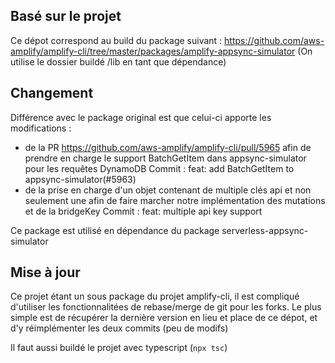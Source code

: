 ## Basé sur le projet 

Ce dépot correspond au build du package suivant : https://github.com/aws-amplify/amplify-cli/tree/master/packages/amplify-appsync-simulator
(On utilise le dossier buildé /lib en tant que dépendance)

## Changement 

Différence avec le package original est que celui-ci apporte les modifications : 

- de la PR https://github.com/aws-amplify/amplify-cli/pull/5965 afin de prendre en charge le support BatchGetItem dans appsync-simulator pour les requêtes DynamoDB
Commit : feat: add BatchGetItem to appsync-simulator(#5963)  
- de la prise en charge d'un objet contenant de multiple clés api et non seulement une afin de faire marcher notre implémentation des mutations et de la bridgeKey
Commit : feat: multiple api key support 

Ce package est utilisé en dépendance du package serverless-appsync-simulator 

## Mise à jour

Ce projet étant un sous package du projet amplify-cli, il est compliqué d'utiliser les fonctionnalitées de rebase/merge de git pour les forks.
Le plus simple est de récupérer la dernière version en lieu et place de ce dépot, et d'y réimplémenter les deux commits (peu de modifs)

Il faut aussi buildé le projet avec typescript (`npx tsc`)
